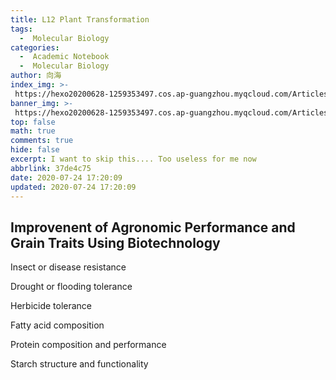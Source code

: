 ```yaml
---
title: L12 Plant Transformation
tags:
  -  Molecular Biology
categories:
  -  Academic Notebook
  -  Molecular Biology
author: 向海
index_img: >-
 https://hexo20200628-1259353497.cos.ap-guangzhou.myqcloud.com/Articles/Academic_Notes/Molecular%20Biology/20200724_%EC%BA%AC%EB%A3%A8%ED%83%88%EC%B6%9C.png
banner_img: >-
 https://hexo20200628-1259353497.cos.ap-guangzhou.myqcloud.com/Articles/Academic_Notes/Molecular%20Biology/20200724_Sunlight%281%29.jpg
top: false
math: true
comments: true
hide: false
excerpt: I want to skip this.... Too useless for me now
abbrlink: 37de4c75
date: 2020-07-24 17:20:09
updated: 2020-07-24 17:20:09
---
```


## Improvenent of Agronomic Performance and Grain Traits Using Biotechnology

Insect or disease resistance

Drought or flooding tolerance

Herbicide tolerance

Fatty acid composition

Protein composition and performance

Starch structure and functionality